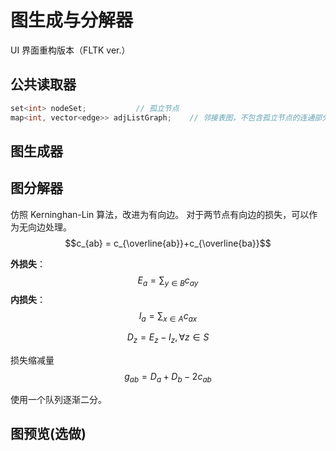 # 图生成与分解器

UI 界面重构版本（FLTK ver.）

## 公共读取器

```cpp
set<int> nodeSet;			// 孤立节点
map<int, vector<edge>> adjListGraph;	// 邻接表图，不包含孤立节点的连通部分，连通点可能为发出空边集合。
```

## 图生成器


## 图分解器

仿照 Kerninghan-Lin 算法，改进为有向边。
对于两节点有向边的损失，可以作为无向边处理。
$$c_{ab} = c_{\overline{ab}}+c_{\overline{ba}}$$

**外损失**：
$$E_a=\sum_{y \in B}c_{ay}$$
**内损失**：
$$I_a=\sum_{x \in A}c_{ax}$$

$$D_z = E_z - I_z, \forall z \in S$$

损失缩减量
$$g_{ab} = D_a + D_b - 2c_{ab}$$

使用一个队列逐渐二分。


## 图预览(选做)